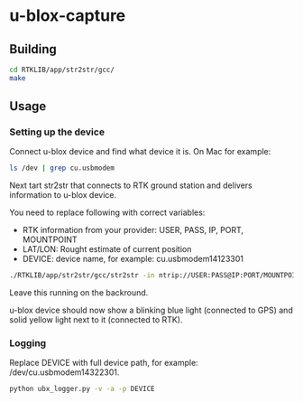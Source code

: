 # u-blox-capture


## Building

``` bash
cd RTKLIB/app/str2str/gcc/
make
```

## Usage

### Setting up the device

Connect u-blox device and find what device it is. On Mac for example:
``` bash
ls /dev | grep cu.usbmodem
```

Next tart str2str that connects to RTK ground station and delivers information to u-blox device.

You need to replace following with correct variables:
* RTK information from your provider: USER, PASS, IP, PORT, MOUNTPOINT
* LAT/LON: Rought estimate of current position
* DEVICE: device name, for example: cu.usbmodem14123301

``` bash
./RTKLIB/app/str2str/gcc/str2str -in ntrip://USER:PASS@IP:PORT/MOUNTPOINT -p LAT LON 0.0 -n 250 -out serial://DEVICE:460800:8:n:1
```

Leave this running on the backround.

u-blox device should now show a blinking blue light (connected to GPS) and solid yellow light next to it (connected to RTK).

### Logging

Replace DEVICE with full device path, for example: /dev/cu.usbmodem14322301.

``` bash
python ubx_logger.py -v -a -p DEVICE
```
